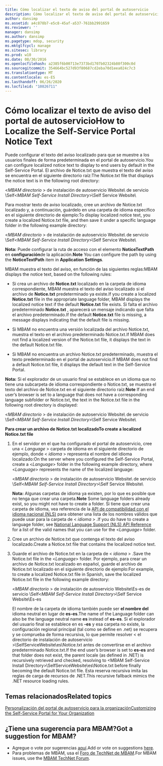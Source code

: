 ```yaml
---
title: Cómo localizar el texto de aviso del portal de autoservicio
description: Cómo localizar el texto de aviso del portal de autoservicio
author: dansimp
ms.assetid: a4c878b7-e5c8-45af-a537-761bb2991659
ms.reviewer: ''
manager: dansimp
ms.author: dansimp
ms.pagetype: mdop, security
ms.mktglfcycl: manage
ms.sitesec: library
ms.prod: w10
ms.date: 08/30/2016
ms.openlocfilehash: a2385f6b00713e7373bd1707b02324b80f300c0d
ms.sourcegitcommit: 354664bc527d93f80687cd2eba70d1eea024c7c3
ms.translationtype: MT
ms.contentlocale: es-ES
ms.lasthandoff: 06/26/2020
ms.locfileid: "10826711"
---
```

# <span data-ttu-id="661bd-103">Cómo localizar el texto de aviso del portal de autoservicio</span><span class="sxs-lookup"><span data-stu-id="661bd-103">How to Localize the Self-Service Portal Notice Text</span></span>


<span data-ttu-id="661bd-104">Puede configurar el texto del aviso localizado para que se muestre a los usuarios finales de forma predeterminada en el portal de autoservicio.</span><span class="sxs-lookup"><span data-stu-id="661bd-104">You can configure localized notice text to display to end users by default in the Self-Service Portal.</span></span> <span data-ttu-id="661bd-105">El archivo de Notice.txt que muestra el texto del aviso se encuentra en el siguiente directorio raíz:</span><span class="sxs-lookup"><span data-stu-id="661bd-105">The Notice.txt file that displays the notice text is in the following root directory:</span></span>

<span data-ttu-id="661bd-106">&lt;*MBAM directorio* &gt; de instalación de autoservicio Website\\ de servicio \\Self</span><span class="sxs-lookup"><span data-stu-id="661bd-106">&lt;*MBAM Self-Service Install Directory*&gt;\\Self Service Website\\</span></span>

<span data-ttu-id="661bd-107">Para mostrar texto de aviso localizado, cree un archivo de Notice.txt localizado y, a continuación, guárdelo en una carpeta de idioma específico en el siguiente directorio de ejemplo:</span><span class="sxs-lookup"><span data-stu-id="661bd-107">To display localized notice text, you create a localized Notice.txt file, and then save it under a specific language folder in the following example directory:</span></span>

<span data-ttu-id="661bd-108">&lt;*MBAM directorio* &gt; de instalación de autoservicio Website\\ de servicio \\Self</span><span class="sxs-lookup"><span data-stu-id="661bd-108">&lt;*MBAM Self-Service Install Directory*&gt;\\Self Service Website\\</span></span>

<span data-ttu-id="661bd-109">**Nota:**  Puede configurar la ruta de acceso con el elemento **NoticeTextPath** en **configuración**de la aplicación.</span><span class="sxs-lookup"><span data-stu-id="661bd-109">**Note** You can configure the path by using the **NoticeTextPath** item in **Application Settings**.</span></span>

 

<span data-ttu-id="661bd-110">MBAM muestra el texto del aviso, en función de las siguientes reglas:</span><span class="sxs-lookup"><span data-stu-id="661bd-110">MBAM displays the notice text, based on the following rules:</span></span>

-   <span data-ttu-id="661bd-111">Si crea un archivo de **Notice.txt** localizado en la carpeta de idioma correspondiente, MBAM muestra el texto del aviso localizado si el archivo de **Notice.txt** predeterminado ya existe.</span><span class="sxs-lookup"><span data-stu-id="661bd-111">If you create a localized **Notice.txt** file in the appropriate language folder, MBAM displays the localized notice text if the default **Notice.txt** file exists.</span></span> <span data-ttu-id="661bd-112">Si falta el archivo predeterminado **Notice.txt** , aparecerá un mensaje indicando que falta el archivo predeterminado.</span><span class="sxs-lookup"><span data-stu-id="661bd-112">If the default **Notice.txt** file is missing, a message displays indicating that the default file is missing.</span></span>

-   <span data-ttu-id="661bd-113">Si MBAM no encuentra una versión localizada del archivo Notice.txt, muestra el texto en el archivo predeterminado Notice.txt.</span><span class="sxs-lookup"><span data-stu-id="661bd-113">If MBAM does not find a localized version of the Notice.txt file, it displays the text in the default Notice.txt file.</span></span>

-   <span data-ttu-id="661bd-114">Si MBAM no encuentra un archivo Notice.txt predeterminado, muestra el texto predeterminado en el portal de autoservicio.</span><span class="sxs-lookup"><span data-stu-id="661bd-114">If MBAM does not find a default Notice.txt file, it displays the default text in the Self-Service Portal.</span></span>

<span data-ttu-id="661bd-115">**Nota:**  Si el explorador de un usuario final se establece en un idioma que no tiene una subcarpeta de idioma correspondiente o Notice.txt, se muestra el texto del archivo de Notice.txt en el siguiente directorio raíz:</span><span class="sxs-lookup"><span data-stu-id="661bd-115">**Note** If an end user’s browser is set to a language that does not have a corresponding language subfolder or Notice.txt, the text in the Notice.txt file in the following root directory is displayed:</span></span>

<span data-ttu-id="661bd-116">&lt;*MBAM directorio* &gt; de instalación de autoservicio Website\\ de servicio \\Self</span><span class="sxs-lookup"><span data-stu-id="661bd-116">&lt;*MBAM Self-Service Install Directory*&gt;\\Self Service Website\\</span></span>

 

**<span data-ttu-id="661bd-117">Para crear un archivo de Notice.txt localizado</span><span class="sxs-lookup"><span data-stu-id="661bd-117">To create a localized Notice.txt file</span></span>**

1.  <span data-ttu-id="661bd-118">En el servidor en el que ha configurado el portal de autoservicio, cree una &lt; *Language* &gt; carpeta de idioma en el siguiente directorio de ejemplo, donde &lt; *idioma* &gt; representa el nombre del idioma localizado:</span><span class="sxs-lookup"><span data-stu-id="661bd-118">On the server where you configured the Self-Service Portal, create a &lt;*Language*&gt; folder in the following example directory, where &lt;*Language*&gt; represents the name of the localized language:</span></span>

    <span data-ttu-id="661bd-119">&lt;*MBAM directorio* &gt; de instalación de autoservicio Website\\ de servicio \\Self</span><span class="sxs-lookup"><span data-stu-id="661bd-119">&lt;*MBAM Self-Service Install Directory*&gt;\\Self Service Website\\</span></span>

    <span data-ttu-id="661bd-120">**Nota:**  Algunas carpetas de idioma ya existen, por lo que es posible que no tenga que crear una carpeta.</span><span class="sxs-lookup"><span data-stu-id="661bd-120">**Note** Some language folders already exist, so you might not have to create a folder.</span></span> <span data-ttu-id="661bd-121">Si tiene que crear una carpeta de idioma, vea referencia de la [API de compatibilidad con el idioma nacional (NLS)](https://go.microsoft.com/fwlink/?LinkId=317947) para obtener una lista de los nombres válidos que puede usar para la carpeta de &lt; *idioma* &gt; .</span><span class="sxs-lookup"><span data-stu-id="661bd-121">If you do have to create a language folder, see [National Language Support (NLS) API Reference](https://go.microsoft.com/fwlink/?LinkId=317947) for a list of the valid names that you can use for the &lt;*Language*&gt; folder.</span></span>

     

2.  <span data-ttu-id="661bd-122">Cree un archivo de Notice.txt que contenga el texto del aviso localizado.</span><span class="sxs-lookup"><span data-stu-id="661bd-122">Create a Notice.txt file that contains the localized notice text.</span></span>

3.  <span data-ttu-id="661bd-123">Guarde el archivo de Notice.txt en la carpeta de &lt; *idioma* &gt; .</span><span class="sxs-lookup"><span data-stu-id="661bd-123">Save the Notice.txt file in the &lt;*Language*&gt; folder.</span></span> <span data-ttu-id="661bd-124">Por ejemplo, para crear un archivo de Notice.txt localizado en español, guarde el archivo de Notice.txt localizado en el siguiente directorio de ejemplo:</span><span class="sxs-lookup"><span data-stu-id="661bd-124">For example, to create a localized Notice.txt file in Spanish, save the localized Notice.txt file in the following example directory:</span></span>

    <span data-ttu-id="661bd-125">&lt;*MBAM directorio* &gt; de instalación de autoservicio Website\\Es-es de servicio \\Self</span><span class="sxs-lookup"><span data-stu-id="661bd-125">&lt;*MBAM Self-Service Install Directory*&gt;\\Self Service Website\\Es-es</span></span>

    <span data-ttu-id="661bd-126">El nombre de la carpeta de idioma también puede ser **el nombre del** idioma neutral en lugar de **es-es**.</span><span class="sxs-lookup"><span data-stu-id="661bd-126">The name of the Language folder can also be the language neutral name **es** instead of **es-es**.</span></span> <span data-ttu-id="661bd-127">Si el explorador del usuario final se establece en es **-es** y esa carpeta no existe, la configuración regional principal (tal como se define en .net) se recupera y se comprueba de forma recursiva, lo que permite resolver &lt; el directorio de instalación de autoservicio &gt;\\SelfServiceWebsite\\es\\Notice.txt antes de convertirse en el archivo predeterminado Notice.txt.</span><span class="sxs-lookup"><span data-stu-id="661bd-127">If the end user’s browser is set to **es-es** and that folder does not exist, the parent locale (as defined in .NET) is recursively retrieved and checked, resolving to &lt;MBAM Self-Service Install Directory&gt;\\SelfServiceWebsite\\es\\Notice.txt before finally becoming the default Notice.txt file.</span></span> <span data-ttu-id="661bd-128">Esta reserva recursiva imita las reglas de carga de recursos de .NET.</span><span class="sxs-lookup"><span data-stu-id="661bd-128">This recursive fallback mimics the .NET resource loading rules.</span></span>



## <span data-ttu-id="661bd-129">Temas relacionados</span><span class="sxs-lookup"><span data-stu-id="661bd-129">Related topics</span></span>


[<span data-ttu-id="661bd-130">Personalización del portal de autoservicio para la organización</span><span class="sxs-lookup"><span data-stu-id="661bd-130">Customizing the Self-Service Portal for Your Organization</span></span>](customizing-the-self-service-portal-for-your-organization.md)

 

## <span data-ttu-id="661bd-131">¿Tiene una sugerencia para MBAM?</span><span class="sxs-lookup"><span data-stu-id="661bd-131">Got a suggestion for MBAM?</span></span>
- <span data-ttu-id="661bd-132">Agregue o vote por sugerencias [aquí](http://mbam.uservoice.com/forums/268571-microsoft-bitlocker-administration-and-monitoring).</span><span class="sxs-lookup"><span data-stu-id="661bd-132">Add or vote on suggestions [here](http://mbam.uservoice.com/forums/268571-microsoft-bitlocker-administration-and-monitoring).</span></span> 
- <span data-ttu-id="661bd-133">Para problemas de MBAM, usa el [Foro de TechNet de MBAM](https://social.technet.microsoft.com/Forums/home?forum=mdopmbam).</span><span class="sxs-lookup"><span data-stu-id="661bd-133">For MBAM issues, use the [MBAM TechNet Forum](https://social.technet.microsoft.com/Forums/home?forum=mdopmbam).</span></span> 





